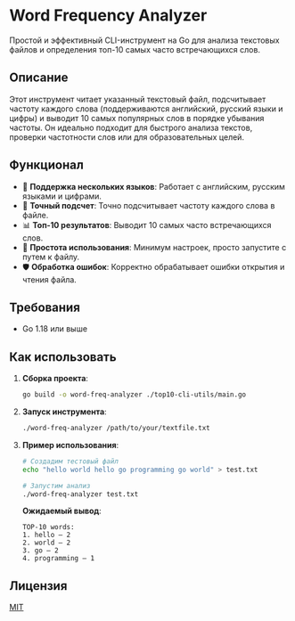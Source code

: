 # Word Frequency Analyzer

Простой и эффективный CLI-инструмент на Go для анализа текстовых файлов и определения топ-10 самых часто встречающихся слов.

## Описание

Этот инструмент читает указанный текстовый файл, подсчитывает частоту каждого слова (поддерживаются английский, русский языки и цифры) и выводит 10 самых популярных слов в порядке убывания частоты. Он идеально подходит для быстрого анализа текстов, проверки частотности слов или для образовательных целей.

## Функционал

- 📖 **Поддержка нескольких языков**: Работает с английским, русским языками и цифрами.
- 🔢 **Точный подсчет**: Точно подсчитывает частоту каждого слова в файле.
- 📊 **Топ-10 результатов**: Выводит 10 самых часто встречающихся слов.
- 🚀 **Простота использования**: Минимум настроек, просто запустите с путем к файлу.
- 🛡️ **Обработка ошибок**: Корректно обрабатывает ошибки открытия и чтения файла.

## Требования

- Go 1.18 или выше

## Как использовать

1. **Сборка проекта**:
   ```bash
   go build -o word-freq-analyzer ./top10-cli-utils/main.go
   ```

2. **Запуск инструмента**:
   ```bash
   ./word-freq-analyzer /path/to/your/textfile.txt
   ```

3. **Пример использования**:
   ```bash
   # Создадим тестовый файл
   echo "hello world hello go programming go world" > test.txt
   
   # Запустим анализ
   ./word-freq-analyzer test.txt
   ```

   **Ожидаемый вывод**:
   ```
   TOP-10 words:
   1. hello — 2
   2. world — 2
   3. go — 2
   4. programming — 1
   ```

## Лицензия

[MIT](LICENSE)
